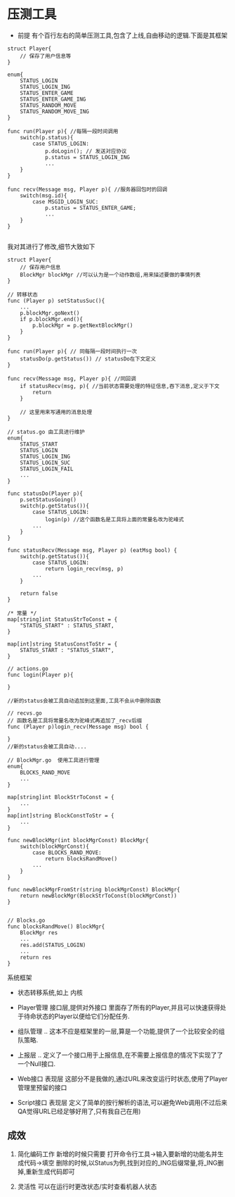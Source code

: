 # 压测工具

* 前提
有个百行左右的简单压测工具,包含了上线,自由移动的逻辑.下面是其框架


```
struct Player{
	// 保存了用户信息等
}

enum{
	STATUS_LOGIN
	STATUS_LOGIN_ING
	STATUS_ENTER_GAME
	STATUS_ENTER_GAME_ING
	STATUS_RANDOM_MOVE
	STATUS_RANDOM_MOVE_ING
}

func run(Player p){ //每隔一段时间调用
	switch(p.status){
		case STATUS_LOGIN:
			p.doLogin(); // 发送对应协议
			p.status = STATUS_LOGIN_ING
			...
	}
}

func recv(Message msg, Player p){ //服务器回包时的回调
	switch(msg.id){
		case MSGID_LOGIN_SUC:
			p.status = STATUS_ENTER_GAME;
			...
	}
}


```

我对其进行了修改,细节大致如下

```
struct Player{
	// 保存用户信息
	BlockMgr blockMgr //可以认为是一个动作数组,用来描述要做的事情列表
}

// 转移状态
func (Player p) setStatusSuc(){ 
	...
	p.blockMgr.goNext()
	if p.blockMgr.end(){
		p.blockMgr = p.getNextBlockMgr()
	}
}

func run(Player p){ // 同每隔一段时间执行一次
	statusDo(p.getStatus()) // statusDo在下文定义
}

func recv(Message msg, Player p){ //同回调
	if statusRecv(msg, p){ //当前状态需要处理的特征信息,吞下消息,定义于下文
		return
	}

	// 这里用来写通用的消息处理
}

// status.go 由工具进行维护
enum{
	STATUS_START
	STATUS_LOGIN
	STATUS_LOGIN_ING
	STATUS_LOGIN_SUC
	STATUS_LOGIN_FAIL
	...
}	

func statusDo(Player p){
	p.setStatusGoing()
	switch(p.getStatus()){
		case STATUS_LOGIN:
			login(p) //这个函数名是工具将上面的常量名改为驼峰式
		...
	}	
}

func statusRecv(Message msg, Player p) (eatMsg bool) {
	switch(p.getStatus()){
		case STATUS_LOGIN:
			return login_recv(msg, p)
		...	
	}

	return false
}

/* 常量 */
map[string]int StatusStrToConst = {
	"STATUS_START" : STATUS_START,
}

map[int]string StatusConstToStr = {
	STATUS_START : "STATUS_START",
}

// actions.go 
func login(Player p){

}

//新的status会被工具自动追加到这里面,工具不会从中删除函数

// recvs.go
// 函数名是工具将常量名改为驼峰式再追加了_recv后缀
func (Player p)login_recv(Message msg) bool { 
	
}
//新的status会被工具自动....

// BlockMgr.go  使用工具进行管理
enum{
	BLOCKS_RAND_MOVE
	...
}

map[string]int BlockStrToConst = {
	...
}
map[int]string BlockConstToStr = {
	...
}

func newBlockMgr(int blockMgrConst) BlockMgr{
	switch(blockMgrConst){
		case BLOCKS_RAND_MOVE:
			return blocksRandMove()
		...
	}
}

func newBlockMgrFromStr(string blockMgrConst) BlockMgr{
	return newBlockMgr(BlockStrToConst(blockMgrConst))
}


// Blocks.go
func blocksRandMove() BlockMgr{
	BlockMgr res
	...
	res.add(STATUS_LOGIN)
	...
	return res
}

```

系统框架

* 状态转移系统,如上  内核

* Player管理         接口层,提供对外接口
里面存了所有的Player,并且可以快速获得处于待命状态的Player以便给它们分配任务.

* 组队管理           ..
这本不应是框架里的一层,算是一个功能,提供了一个比较安全的组队策略.

* 上报层             ..
定义了一个接口用于上报信息,在不需要上报信息的情况下实现了了一个Null接口.

* Web接口            表现层
这部分不是我做的,通过URL来改变运行时状态,使用了Player管理里预留的接口

* Script接口         表现层
定义了简单的按行解析的语法,可以避免Web调用(不过后来QA觉得URL已经足够好用了,只有我自己在用)


## 成效

1. 简化编码工作
新增的时候只需要 打开命令行工具->输入要新增的功能名并生成代码->填空
删除的时候,以Status为例,找到对应的_ING后缀常量,将_ING删掉,重新生成代码即可

2. 灵活性
可以在运行时更改状态/实时查看机器人状态

